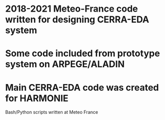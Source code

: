 # 2018-2021 Meteo-France code written for designing CERRA-EDA system
# Some code included from prototype system on ARPEGE/ALADIN 
# Main CERRA-EDA code was created for HARMONIE

Bash/Python scripts written at Meteo France
